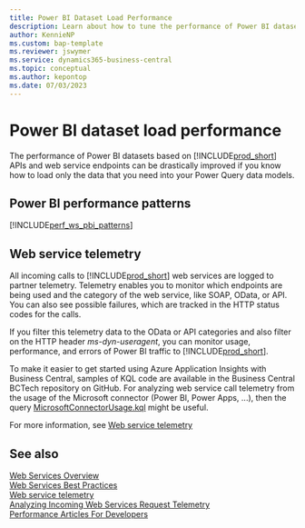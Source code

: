 ```yaml
---
title: Power BI Dataset Load Performance
description: Learn about how to tune the performance of Power BI dataset load time based on Business Central web services and APIs
author: KennieNP
ms.custom: bap-template
ms.reviewer: jswymer
ms.service: dynamics365-business-central
ms.topic: conceptual
ms.author: kepontop
ms.date: 07/03/2023
---
```


# Power BI dataset load performance

The performance of Power BI datasets based on [!INCLUDE[prod_short](../includes/prod_short.md)] APIs and web service endpoints can be drastically improved if you know how to load only the data that you need into your Power Query data models.

## Power BI performance patterns

[!INCLUDE[perf_ws_pbi_patterns](../includes/include-webservices-pbi-performance-patterns.md)]

## Web service telemetry

All incoming calls to [!INCLUDE[prod_short](../includes/prod_short.md)] web services are logged to partner telemetry. Telemetry enables you to monitor which endpoints are being used and the category of the web service, like SOAP, OData, or API. You can also see possible failures, which are tracked in the HTTP status codes for the calls.

If you filter this telemetry data to the OData or API categories and also filter on the HTTP header _ms-dyn-useragent_, you can monitor usage, performance, and errors of Power BI traffic to [!INCLUDE[prod_short](../includes/prod_short.md)].

To make it easier to get started using Azure Application Insights with Business Central, samples of KQL code are available in the Business Central BCTech repository on GitHub. For analyzing web service call telemetry from the usage of the Microsoft connector (Power BI, Power Apps, ...), then the query 
[MicrosoftConnectorUsage.kql](https://github.com/microsoft/BCTech/blob/master/samples/AppInsights/KQL/Queries/HelperQueries/MicrosoftConnectorUsage.kql) might be useful.


For more information, see [Web service telemetry](web-service-telemetry.md)

## See also

[Web Services Overview](web-services.md)  
[Web Services Best Practices](Web-Services-Best-Practices.md)  
[Web service telemetry](web-service-telemetry.md)   
[Analyzing Incoming Web Services Request Telemetry](../administration/telemetry-webservices-trace.md)  
[Performance Articles For Developers](../performance/performance-developer.md)   